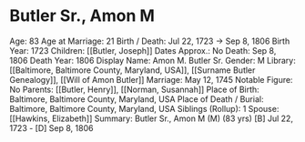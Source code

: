 # Butler Sr., Amon M

Age: 83
Age at Marriage: 21
Birth / Death: Jul 22, 1723 → Sep 8, 1806
Birth Year: 1723
Children: [[Butler, Joseph]]
Dates Approx.: No
Death: Sep 8, 1806
Death Year: 1806
Display Name: Amon M. Butler Sr.
Gender: M
Library: [[Baltimore, Baltimore County, Maryland, USA]], [[Surname Butler Genealogy]], [[Will of Amon Butler]]
Marriage: May 12, 1745
Notable Figure: No
Parents: [[Butler, Henry]], [[Norman, Susannah]]
Place of Birth: Baltimore, Baltimore County, Maryland, USA
Place of Death / Burial: Baltimore, Baltimore County, Maryland, USA
Siblings (Rollup): 1
Spouse: [[Hawkins, Elizabeth]]
Summary: Butler Sr., Amon M (M) (83 yrs)
[B] Jul 22, 1723 - [D] Sep 8, 1806